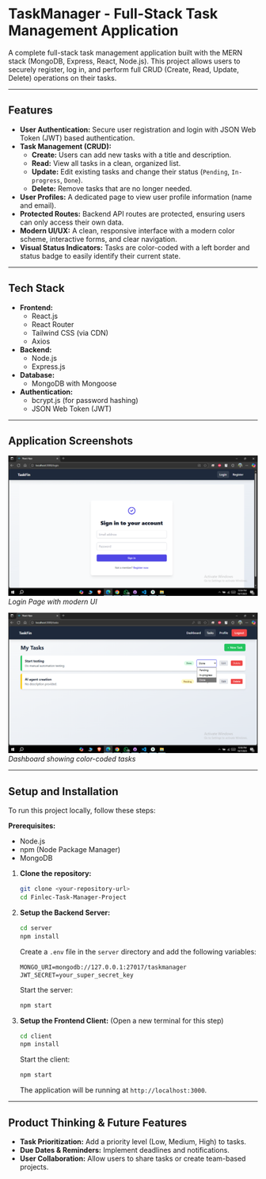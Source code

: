 # TaskManager - Full-Stack Task Management Application

A complete full-stack task management application built with the MERN stack (MongoDB, Express, React, Node.js). This project allows users to securely register, log in, and perform full CRUD (Create, Read, Update, Delete) operations on their tasks.

---

## Features

-   **User Authentication:** Secure user registration and login with JSON Web Token (JWT) based authentication.
-   **Task Management (CRUD):**
    -   **Create:** Users can add new tasks with a title and description.
    -   **Read:** View all tasks in a clean, organized list.
    -   **Update:** Edit existing tasks and change their status (`Pending`, `In-progress`, `Done`).
    -   **Delete:** Remove tasks that are no longer needed.
-   **User Profiles:** A dedicated page to view user profile information (name and email).
-   **Protected Routes:** Backend API routes are protected, ensuring users can only access their own data.
-   **Modern UI/UX:** A clean, responsive interface with a modern color scheme, interactive forms, and clear navigation.
-   **Visual Status Indicators:** Tasks are color-coded with a left border and status badge to easily identify their current state.

---

## Tech Stack

-   **Frontend:**
    -   React.js
    -   React Router
    -   Tailwind CSS (via CDN)
    -   Axios
-   **Backend:**
    -   Node.js
    -   Express.js
-   **Database:**
    -   MongoDB with Mongoose
-   **Authentication:**
    -   bcrypt.js (for password hashing)
    -   JSON Web Token (JWT)

---

## Application Screenshots


![Login Page Screenshot](./screenshot/login-page.png)
*Login Page with modern UI*

![Tasks Page Screenshot](./screenshot/tasks-page.png)
*Dashboard showing color-coded tasks*

---

## Setup and Installation

To run this project locally, follow these steps:

**Prerequisites:**
-   Node.js
-   npm (Node Package Manager)
-   MongoDB

1.  **Clone the repository:**
    ```bash
    git clone <your-repository-url>
    cd Finlec-Task-Manager-Project
    ```

2.  **Setup the Backend Server:**
    ```bash
    cd server
    npm install
    ```
    Create a `.env` file in the `server` directory and add the following variables:
    ```
    MONGO_URI=mongodb://127.0.0.1:27017/taskmanager
    JWT_SECRET=your_super_secret_key
    ```
    Start the server:
    ```bash
    npm start
    ```

3.  **Setup the Frontend Client:**
    (Open a new terminal for this step)
    ```bash
    cd client
    npm install
    ```
    Start the client:
    ```bash
    npm start
    ```
    The application will be running at `http://localhost:3000`.

---

## Product Thinking & Future Features

-   **Task Prioritization:** Add a priority level (Low, Medium, High) to tasks.
-   **Due Dates & Reminders:** Implement deadlines and notifications.
-   **User Collaboration:** Allow users to share tasks or create team-based projects.